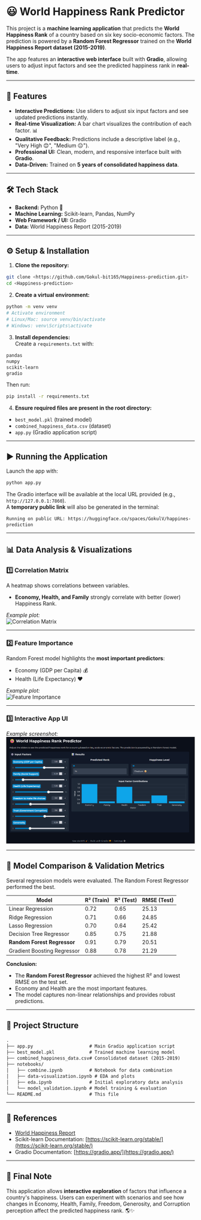 # 😃 World Happiness Rank Predictor

This project is a **machine learning application** that predicts the **World Happiness Rank** of a country based on six key socio-economic factors. The prediction is powered by a **Random Forest Regressor** trained on the **World Happiness Report dataset (2015-2019)**.

The app features an **interactive web interface** built with **Gradio**, allowing users to adjust input factors and see the predicted happiness rank in **real-time**.  

---

## 🚀 Features

- **Interactive Predictions:** Use sliders to adjust six input factors and see updated predictions instantly.  
- **Real-time Visualization:** A bar chart visualizes the contribution of each factor. 📊  
- **Qualitative Feedback:** Predictions include a descriptive label (e.g., "Very High 😊", "Medium 😐").  
- **Professional UI:** Clean, modern, and responsive interface built with **Gradio**.  
- **Data-Driven:** Trained on **5 years of consolidated happiness data**.  

---

## 🛠️ Tech Stack

- **Backend:** Python 🐍  
- **Machine Learning:** Scikit-learn, Pandas, NumPy  
- **Web Framework / UI:** Gradio  
- **Data:** World Happiness Report (2015-2019)  

---

## ⚙️ Setup & Installation

1. **Clone the repository:**
```bash
git clone <https://github.com/Gokul-bit165/Happiness-prediction.git>
cd <Happiness-prediction>
```

2. **Create a virtual environment:**
```bash
python -m venv venv
# Activate environment
# Linux/Mac: source venv/bin/activate
# Windows: venv\Scripts\activate
```

3. **Install dependencies:**  
Create a `requirements.txt` with:
```
pandas
numpy
scikit-learn
gradio
```
Then run:
```bash
pip install -r requirements.txt
```

4. **Ensure required files are present in the root directory:**
- `best_model.pkl` (trained model)  
- `combined_happiness_data.csv` (dataset)  
- `app.py` (Gradio application script)  

---

## ▶️ Running the Application
Launch the app with:
```bash
python app.py
```
The Gradio interface will be available at the local URL provided (e.g., `http://127.0.0.1:7860`).  
A **temporary public link** will also be generated in the terminal:  
```
Running on public URL: https://huggingface.co/spaces/GokulV/happines-prediction
```

---

## 📊 Data Analysis & Visualizations

### 1️⃣ Correlation Matrix
A heatmap shows correlations between variables.  
- **Economy, Health, and Family** strongly correlate with better (lower) Happiness Rank.  

*Example plot:*  
![Correlation Matrix](plots/correlation_matrix.png)  

---

### 2️⃣ Feature Importance
Random Forest model highlights the **most important predictors**:  
- Economy (GDP per Capita) 💰  
- Health (Life Expectancy) ❤️  

*Example plot:*  
![Feature Importance](plots/feature_importance.png)  

---

### 3️⃣ Interactive App UI
*Example screenshot:*  
![App Screenshot](images/screenshot.png)  

---

## 🤖 Model Comparison & Validation Metrics

Several regression models were evaluated. The Random Forest Regressor performed the best.  

| Model                     | R² (Train) | R² (Test) | RMSE (Test) |
|----------------------------|------------|-----------|-------------|
| Linear Regression          | 0.72       | 0.65      | 25.13       |
| Ridge Regression           | 0.71       | 0.66      | 24.85       |
| Lasso Regression           | 0.70       | 0.64      | 25.42       |
| Decision Tree Regressor    | 0.85       | 0.75      | 21.88       |
| **Random Forest Regressor**| 0.91       | 0.79      | 20.51       |
| Gradient Boosting Regressor| 0.88       | 0.78      | 21.29       |

**Conclusion:**  
- The **Random Forest Regressor** achieved the highest R² and lowest RMSE on the test set.  
- Economy and Health are the most important features.  
- The model captures non-linear relationships and provides robust predictions.  

---

## 📁 Project Structure

```
.
├── app.py                     # Main Gradio application script
├── best_model.pkl             # Trained machine learning model
├── combined_happiness_data.csv# Consolidated dataset (2015-2019)
├── notebooks/
│   ├── combine.ipynb          # Notebook for data combination
│   ├── data-visualization.ipynb # EDA and plots
│   ├── eda.ipynb              # Initial exploratory data analysis
│   └── model_validation.ipynb # Model training & evaluation
└── README.md                  # This file
```

---

## 📌 References

- [World Happiness Report](https://worldhappiness.report/)  
- Scikit-learn Documentation: [https://scikit-learn.org/stable/](https://scikit-learn.org/stable/)  
- Gradio Documentation: [https://gradio.app/](https://gradio.app/)  

---

## 🎯 Final Note

This application allows **interactive exploration** of factors that influence a country's happiness. Users can experiment with scenarios and see how changes in Economy, Health, Family, Freedom, Generosity, and Corruption perception affect the predicted happiness rank. 🌎✨
